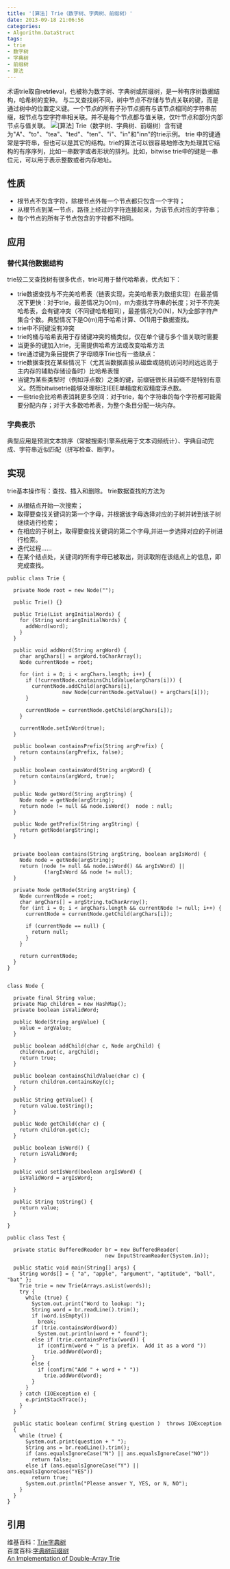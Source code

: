 ```yaml
---
title: '[算法] Trie（数字树、字典树、前缀树）'
date: 2013-09-18 21:06:56
categories: 
- Algorithm.DataStruct
tags: 
- trie
- 数字树
- 字典树
- 前缀树
- 算法
---
```

术语trie取自re**trie**val，也被称为数字树、字典树或前缀树，是一种有序树数据结构，哈希树的变种。
与二叉查找树不同，树中节点不存储与节点关联的键，而是通过树中的位置定义键。一个节点的所有子孙节点拥有与该节点相同的字符串前缀，根节点与空字符串相关联。并不是每个节点都与值关联，仅叶节点和部分内部节点与值关联。
![[算法] Trie（数字树、字典树、前缀树）](/images/2013/9/72ef7beatx6CZasDuxx1f.png)含有键为"A"、"to"、"tea"、"ted"、"ten"、"i"、"in"和"inn"的trie示例。
trie 中的键通常是字符串，但也可以是其它的结构。trie的算法可以很容易地修改为处理其它结构的有序序列，比如一串数字或者形状的排列。比如，bitwise trie中的键是一串位元，可以用于表示整数或者内存地址。

## 性质

- 根节点不包含字符，除根节点外每一个节点都只包含一个字符；
- 从根节点到某一节点，路径上经过的字符连接起来，为该节点对应的字符串；
- 每个节点的所有子节点包含的字符都不相同。

## 应用

### 替代其他数据结构

trie较二叉查找树有很多优点，trie可用于替代哈希表，优点如下：
- trie数据查找与不完美哈希表（链表实现，完美哈希表为数组实现）在最差情况下更快：对于trie，最差情况为O(m)，m为查找字符串的长度；对于不完美哈希表，会有键冲突（不同键哈希相同），最差情况为O(N)，N为全部字符产集合个数。典型情况下是O(m)用于哈希计算、O(1)用于数据查找。
- trie中不同键没有冲突
- trie的桶与哈希表用于存储键冲突的桶类似，仅在单个键与多个值关联时需要
- 当更多的键加入trie，无需提供哈希方法或改变哈希方法
- tire通过键为条目提供了字母顺序Trie也有一些缺点：
- trie数据查找在某些情况下（尤其当数据直接从磁盘或随机访问时间远远高于主内存的辅助存储设备时）比哈希表慢
- 当键为某些类型时（例如浮点数）之类的键，前缀链很长且前缀不是特别有意义。然而bitwisetrie能够处理标注IEEE单精度和双精度浮点数。
- 一些trie会比哈希表消耗更多空间：对于trie，每个字符串的每个字符都可能需要分配内存；对于大多数哈希表，为整个条目分配一块内存。

### 字典表示

典型应用是预测文本排序（常被搜索引擎系统用于文本词频统计）、字典自动完成、字符串近似匹配（拼写检查、断字）。

## 实现

trie基本操作有：查找、插入和删除。
trie数据查找的方法为
- 从根结点开始一次搜索；
- 取得要查找关键词的第一个字母，并根据该字母选择对应的子树并转到该子树继续进行检索；
- 在相应的子树上，取得要查找关键词的第二个字母,并进一步选择对应的子树进行检索。
- 迭代过程……
- 在某个结点处，关键词的所有字母已被取出，则读取附在该结点上的信息，即完成查找。

```
public class Trie {
 
  private Node root = new Node("");
 
  public Trie() {}
 
  public Trie(List argInitialWords) {
    for (String word:argInitialWords) {
      addWord(word);
    }
  }
 
  public void addWord(String argWord) {
    char argChars[] = argWord.toCharArray();
    Node currentNode = root;
 
    for (int i = 0; i < argChars.length; i++) {
      if (!currentNode.containsChildValue(argChars[i])) {
        currentNode.addChild(argChars[i], 
                  new Node(currentNode.getValue() + argChars[i]));
      }
 
      currentNode = currentNode.getChild(argChars[i]);
    }
 
    currentNode.setIsWord(true);
  }
 
  public boolean containsPrefix(String argPrefix) {
    return contains(argPrefix, false);
  }
 
  public boolean containsWord(String argWord) {
    return contains(argWord, true);
  }
 
  public Node getWord(String argString) {
    Node node = getNode(argString);
    return node != null && node.isWord()  node : null;
  }
 
  public Node getPrefix(String argString) {
    return getNode(argString);
  }
 
 
  private boolean contains(String argString, boolean argIsWord) {
    Node node = getNode(argString);
    return (node != null && node.isWord() && argIsWord) ||
            (!argIsWord && node != null);
  }
 
  private Node getNode(String argString) {
    Node currentNode = root;
    char argChars[] = argString.toCharArray();
    for (int i = 0; i < argChars.length && currentNode != null; i++) {
      currentNode = currentNode.getChild(argChars[i]);
 
      if (currentNode == null) {
        return null;
      }
    }
 
    return currentNode;
  }
}
 
 
class Node {
 
  private final String value;
  private Map children = new HashMap();
  private boolean isValidWord;
 
  public Node(String argValue) {
    value = argValue;
  }
 
  public boolean addChild(char c, Node argChild) {
    children.put(c, argChild);
    return true;
  }
 
  public boolean containsChildValue(char c) {
    return children.containsKey(c);
  }
 
  public String getValue() {
    return value.toString();
  }
 
  public Node getChild(char c) {
    return children.get(c);
  }
 
  public boolean isWord() {
    return isValidWord;
  }
 
  public void setIsWord(boolean argIsWord) {
    isValidWord = argIsWord;
 
  }
 
  public String toString() {
    return value;
  }
 
}
 
public class Test {
 
  private static BufferedReader br = new BufferedReader(
                                new InputStreamReader(System.in));
 
  public static void main(String[] args) {
    String words[] = { "a", "apple", "argument", "aptitude", "ball", "bat" };
    Trie trie = new Trie(Arrays.asList(words));
    try {
      while (true) {
        System.out.print("Word to lookup: ");
        String word = br.readLine().trim();
        if (word.isEmpty())
          break;
        if (trie.containsWord(word))
          System.out.println(word + " found");
        else if (trie.containsPrefix(word)) {
          if (confirm(word + " is a prefix.  Add it as a word "))
            trie.addWord(word);
        }
        else {
          if (confirm("Add " + word + " "))
            trie.addWord(word);
        }
      }
    } catch (IOException e) {
      e.printStackTrace();
    }
  }
 
  public static boolean confirm( String question )  throws IOException
  {
    while (true) {
      System.out.print(question + " ");
      String ans = br.readLine().trim();
      if (ans.equalsIgnoreCase("N") || ans.equalsIgnoreCase("NO"))
        return false;
      else if (ans.equalsIgnoreCase("Y") || ans.equalsIgnoreCase("YES"))
        return true;
      System.out.println("Please answer Y, YES, or N, NO");
    }
  }
}
```

## 引用

维基百科：[Trie](http://en.wikipedia.org/wiki/Prefix_tree)[字典树](http://zh.wikipedia.org/wiki/%E5%AD%97%E5%85%B8%E6%A0%91)  
百度百科:[字典树](http://baike.baidu.com/view/2759664.htm)[前缀树](http://baike.baidu.com/view/9875057.htm)  
[An Implementation of Double-Array Trie](http://linux.thai.net/~thep/datrie/datrie.html)  